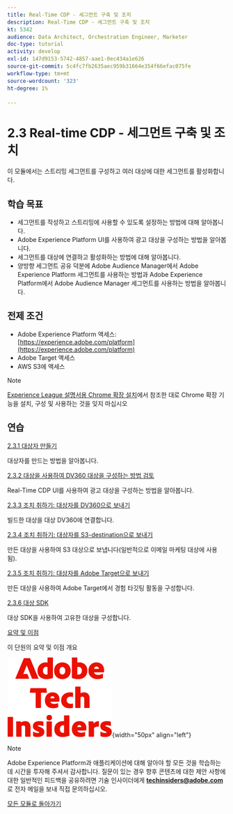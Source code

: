 ```yaml
---
title: Real-Time CDP - 세그먼트 구축 및 조치
description: Real-Time CDP - 세그먼트 구축 및 조치
kt: 5342
audience: Data Architect, Orchestration Engineer, Marketer
doc-type: tutorial
activity: develop
exl-id: 147d9153-5742-4857-aae1-0ec434a1e626
source-git-commit: 5c4fc7fb2635aec959b31664e354f66efac075fe
workflow-type: tm+mt
source-wordcount: '323'
ht-degree: 1%

---
```


# 2.3 Real-time CDP - 세그먼트 구축 및 조치

이 모듈에서는 스트리밍 세그먼트를 구성하고 여러 대상에 대한 세그먼트를 활성화합니다.

## 학습 목표

- 세그먼트를 작성하고 스트리밍에 사용할 수 있도록 설정하는 방법에 대해 알아봅니다.
- Adobe Experience Platform UI를 사용하여 광고 대상을 구성하는 방법을 알아봅니다.
- 세그먼트를 대상에 연결하고 활성화하는 방법에 대해 알아봅니다.
- 양방향 세그먼트 공유 덕분에 Adobe Audience Manager에서 Adobe Experience Platform 세그먼트를 사용하는 방법과 Adobe Experience Platform에서 Adobe Audience Manager 세그먼트를 사용하는 방법을 알아봅니다.

## 전제 조건

- Adobe Experience Platform 액세스: [https://experience.adobe.com/platform](https://experience.adobe.com/platform)
- Adobe Target 액세스
- AWS S3에 액세스

>[!NOTE]
>
>[Experience League 설명서용 Chrome 확장 설치](../../gettingstarted/gettingstarted/ex1.md)에서 참조한 대로 Chrome 확장 기능을 설치, 구성 및 사용하는 것을 잊지 마십시오

## 연습

[2.3.1 대상자 만들기](./ex1.md)

대상자를 만드는 방법을 알아봅니다.

[2.3.2 대상을 사용하여 DV360 대상을 구성하는 방법 검토](./ex2.md)

Real-Time CDP UI를 사용하여 광고 대상을 구성하는 방법을 알아봅니다.

[2.3.3 조치 취하기: 대상자를 DV360으로 보내기](./ex3.md)

빌드한 대상을 대상 DV360에 연결합니다.

[2.3.4 조치 취하기: 대상자를 S3-destination으로 보내기](./ex4.md)

만든 대상을 사용하여 S3 대상으로 보냅니다(일반적으로 이메일 마케팅 대상에 사용됨).

[2.3.5 조치 취하기: 대상자를 Adobe Target으로 보내기](./ex5.md)

만든 대상을 사용하여 Adobe Target에서 경험 타깃팅 활동을 구성합니다.

[2.3.6 대상 SDK](./ex6.md)

대상 SDK을 사용하여 고유한 대상을 구성합니다.

[요약 및 이점](./summary.md)

이 단원의 요약 및 이점 개요

![기술 내부자](./../../../assets/images/techinsiders.png){width="50px" align="left"}

>[!NOTE]
>
>Adobe Experience Platform과 애플리케이션에 대해 알아야 할 모든 것을 학습하는 데 시간을 투자해 주셔서 감사합니다. 질문이 있는 경우 향후 콘텐츠에 대한 제안 사항에 대한 일반적인 피드백을 공유하려면 기술 인사이더에게 **techinsiders@adobe.com**&#x200B;로 전자 메일을 보내 직접 문의하십시오.

[모든 모듈로 돌아가기](../../../overview.md)
